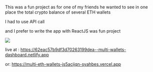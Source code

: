 This was a fun project
as for one of my friends he wanted to see in one place
the total crypto balance of several ETH wallets

I had to use API call

and I prefer to write the app with ReactJS
was fun project

<img src="https://i.postimg.cc/rF3RYTHX/image.png">

live at :
https://62eac57b9df3d70263199dea--multi-wallets-dashboard.netlify.app

or:
https://multi-eth-wallets-js5acijqn-syahbes.vercel.app
